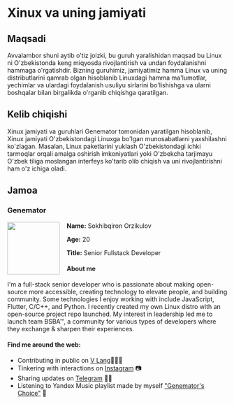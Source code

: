 # Xinux va uning jamiyati

## Maqsadi

Avvalambor shuni aytib o'tiz joizki, bu guruh yaralishidan maqsad bu Linux ni
O'zbekistonda keng miqyosda rivojlantirish va undan foydalanishni hammaga
o'rgatishdir. Bizning guruhimiz, jamiyatimiz hamma Linux va uning
distributlarini qamrab olgan hisoblanib Linuxdagi hamma ma'lumotlar, yechimlar
va ulardagi foydalanish usuliyu sirlarini bo'lishishga va ularni boshqalar bilan
birgalikda o'rganib chiqishga qaratilgan.

## Kelib chiqishi

Xinux jamiyati va guruhlari Genemator tomonidan yaratilgan hisoblanib, Xinux
jamiyati O'zbekistondagi Linuxga bo'lgan munosabatlarni yaxshilashni ko'zlagan.
Masalan, Linux paketlarini yuklash O'zbekistondagi ichki tarmoqlar orqali amalga
oshirish imkoniyatlari yoki O'zbekcha tarjimayu O'zbek tiliga moslangan
interfeys ko'tarib olib chiqish va uni rivojlantirishni ham o'z ichiga oladi.

## Jamoa

### Genemator

<img src="https://avatars.githubusercontent.com/u/54666588?v=4" width="120px" align="left" style="margin-right: 16px;">

**Name:** Sokhibqiron Orzikulov

**Age:** 20

**Title:** Senior Fullstack Developer

#### About me

I'm a full-stack senior developer who is passionate about making open-source more accessible, creating technology to elevate people, and building community. Some technologies I enjoy working with include JavaScript, Flutter, C/C++, and Python. I recently created my own Linux distro with an open-source project repo launched. My interest in leadership led me to launch team BSBA™, a community for various types of developers where they exchange & sharpen their experiences.

#### Find me around the web:

- Contributing in public on <a href="https://vlang.io/">V Lang</a>👨🏻‍💻
- Tinkering with interactions on <a href="https://instagram.com/genemator">Instagram</a> 📷
- Sharing updates on <a href="https://www.t.me/genemators">Telegram</a> 🤙🏻
- Listening to Yandex Music playlist made by myself
  <a href="https://music.yandex.ru/users/ferollo/playlists/1019?lang=en">"Genemator's Choice"</a> 🎵


